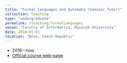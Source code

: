 ```yaml
---
title: "Formal Languages and Automata (Seminar Tutor)"
collection: teaching
type: "undergraduate"
permalink: /teaching/formalLanguages
venue: "Faculty of Informatics, Masaryk University"
date: 2018-01-01
location: "Brno, Czech Republic"
---
```

- 2016--now
- [Official course web-page](https://is.muni.cz/course/fi/spring2018/IB005)
